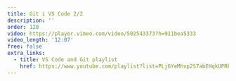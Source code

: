 ```yaml
---
title: Git i VS Code 2/2
description: ''
order: 120
video: https://player.vimeo.com/video/502543373?h=911bea5333
video_length: '12:07'
free: false
extra_links:
  - title: VS Code and Git playlist
    href: https://www.youtube.com/playlist?list=PLj6YeMhvp2S7abEHqkUPRkCSt4N2wpTwD
---
```

